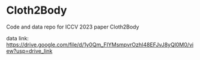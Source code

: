 # Cloth2Body
Code and data repo for ICCV 2023 paper Cloth2Body

data link: https://drive.google.com/file/d/1y0Qm_FIYMsmpvrOzhI48EFJvJ8yQl0M0/view?usp=drive_link
